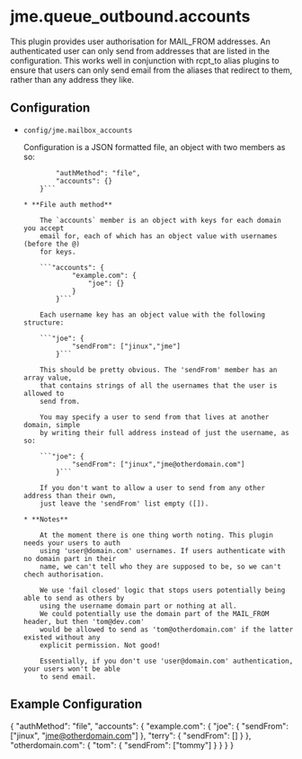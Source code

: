 jme.queue_outbound.accounts
========

This plugin provides user authorisation for MAIL_FROM addresses.
An authenticated user can only send from addresses that are listed in the configuration.
This works well in conjunction with rcpt_to alias plugins to ensure
that users can only send email from the aliases that redirect to them,
rather than any address they like.

Configuration
-------------

* `config/jme.mailbox_accounts`

    Configuration is a JSON formatted file, an object with two members as so:

    ```{
    		"authMethod": "file",
    		"accounts": {}
    	}```

    * **File auth method**

    	The `accounts` member is an object with keys for each domain you accept
    	email for, each of which has an object value with usernames (before the @)
    	for keys.

	    ```"accounts": {
	    		"example.com": {
	    			"joe": {}
	    		}
	    	}```

	    Each username key has an object value with the following structure:

	    ```"joe": {
				"sendFrom": ["jinux","jme"]
			}```

		This should be pretty obvious. The 'sendFrom' member has an array value,
		that contains strings of all the usernames that the user is allowed to
		send from.

		You may specify a user to send from that lives at another domain, simple
		by writing their full address instead of just the username, as so:

		```"joe": {
				"sendFrom": ["jinux","jme@otherdomain.com"]
			}```

		If you don't want to allow a user to send from any other address than their own,
		just leave the 'sendFrom' list empty ([]).

	* **Notes**

		At the moment there is one thing worth noting. This plugin needs your users to auth
		using 'user@domain.com' usernames. If users authenticate with no domain part in their
		name, we can't tell who they are supposed to be, so we can't chech authorisation.

		We use 'fail closed' logic that stops users potentially being able to send as others by
		using the username domain part or nothing at all.
		We could potentially use the domain part of the MAIL_FROM header, but then 'tom@dev.com'
		would be allowed to send as 'tom@otherdomain.com' if the latter existed without any
		explicit permission. Not good!

		Essentially, if you don't use 'user@domain.com' authentication, your users won't be able
		to send email.

Example Configuration
-------------
{
	"authMethod": "file",
	"accounts": {
		"example.com": {
			"joe": {
				"sendFrom": ["jinux", "jme@otherdomain.com"]
			},
			"terry": {
				"sendFrom": []
			}
		},
		"otherdomain.com": {
			"tom": {
				"sendFrom": ["tommy"]
			}
		}
	}
}
